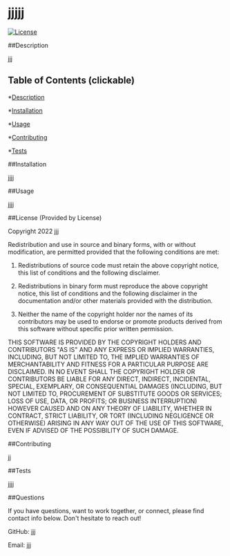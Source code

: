 
# jjjjj

[![License](https://img.shields.io/badge/License-BSD_3--Clause-brightgreen.svg)](https://opensource.org/licenses/BSD-3-Clause)

##Description

jjj


## Table of Contents (clickable)

*[Description](#description)

*[Installation](#installation)

*[Usage](#usage)

*[Contributing](#contributing)

*[Tests](#tests)


##Installation

jjjj

##Usage

jjjj

##License (Provided by License)

Copyright 2022 jjj

Redistribution and use in source and binary forms, with or without modification, are permitted provided that the following conditions are met:

1. Redistributions of source code must retain the above copyright notice, this list of conditions and the following disclaimer.

2. Redistributions in binary form must reproduce the above copyright notice, this list of conditions and the following disclaimer in the documentation and/or other materials provided with the distribution.

3. Neither the name of the copyright holder nor the names of its contributors may be used to endorse or promote products derived from this software without specific prior written permission.

THIS SOFTWARE IS PROVIDED BY THE COPYRIGHT HOLDERS AND CONTRIBUTORS "AS IS" AND ANY EXPRESS OR IMPLIED WARRANTIES, INCLUDING, BUT NOT LIMITED TO, THE IMPLIED WARRANTIES OF MERCHANTABILITY AND FITNESS FOR A PARTICULAR PURPOSE ARE DISCLAIMED. IN NO EVENT SHALL THE COPYRIGHT HOLDER OR CONTRIBUTORS BE LIABLE FOR ANY DIRECT, INDIRECT, INCIDENTAL, SPECIAL, EXEMPLARY, OR CONSEQUENTIAL DAMAGES (INCLUDING, BUT NOT LIMITED TO, PROCUREMENT OF SUBSTITUTE GOODS OR SERVICES; LOSS OF USE, DATA, OR PROFITS; OR BUSINESS INTERRUPTION) HOWEVER CAUSED AND ON ANY THEORY OF LIABILITY, WHETHER IN CONTRACT, STRICT LIABILITY, OR TORT (INCLUDING NEGLIGENCE OR OTHERWISE) ARISING IN ANY WAY OUT OF THE USE OF THIS SOFTWARE, EVEN IF ADVISED OF THE POSSIBILITY OF SUCH DAMAGE.

##Contributing

jj

##Tests

jjjj

##Questions

If you have questions, want to work together, or connect, please find contact info below. Don't hesitate to reach out!


GitHub: <a href="https://github.com/jjj">jjj</a>

Email: <a href="mailto:jjj">jjj</a>
